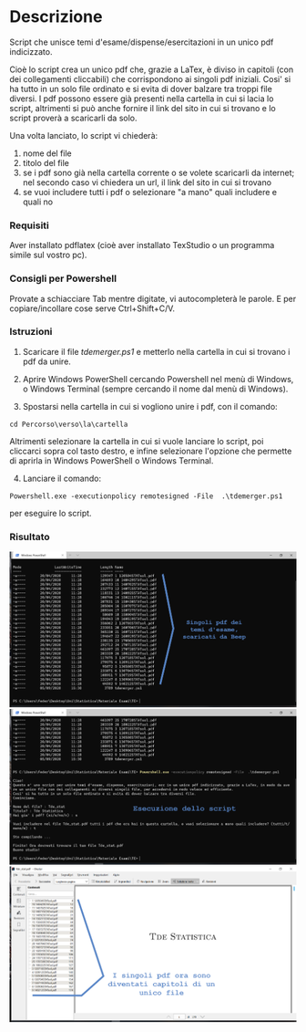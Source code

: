 # Descrizione

Script che unisce temi d'esame/dispense/esercitazioni in un unico pdf indicizzato.

Cioè lo script crea un unico pdf che, grazie a LaTex, è diviso in capitoli (con dei collegamenti cliccabili) che corrispondono ai singoli pdf iniziali.
Cosi' si ha tutto in un solo file ordinato e si evita di dover balzare tra troppi file diversi.
I pdf possono essere già presenti nella cartella in cui si lacia lo script, altrimenti si può anche fornire il link del sito in cui si trovano e lo script proverà a scaricarli da solo.

Una volta lanciato, lo script vi chiederà:
1. nome del file
2. titolo del file
3. se i pdf sono già nella cartella corrente o se volete scaricarli da internet; nel secondo caso vi chiedera un url, il link del sito in cui si trovano
4. se vuoi includere tutti i pdf o selezionare "a mano" quali includere e quali no

### Requisiti

Aver installato pdflatex (cioè aver installato TexStudio o un programma simile sul vostro pc).

### Consigli per Powershell

Provate a schiacciare Tab mentre digitate, vi autocompleterà le parole. E per copiare/incollare cose serve Ctrl+Shift+C/V.

### Istruzioni

1. Scaricare il file *tdemerger.ps1* e metterlo nella cartella in cui si trovano i pdf da unire.

2. Aprire Windows PowerShell cercando Powershell nel menù di Windows, o Windows Terminal (sempre cercando il nome dal menù di Windows).

3. Spostarsi nella cartella in cui si vogliono unire i pdf, con il comando:
```
cd Percorso\verso\la\cartella
```
Altrimenti selezionare la cartella in cui si vuole lanciare lo script, poi cliccarci sopra col tasto destro, e infine selezionare l'opzione che permette di aprirla in Windows PowerShell o Windows Terminal.

4. Lanciare il comando:
```
Powershell.exe -executionpolicy remotesigned -File  .\tdemerger.ps1
```
per eseguire lo script.

###  Risultato

![risultato](s1.png)
![risultato](s2.png)
![risultato](s3.png)
